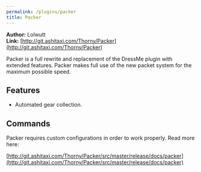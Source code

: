 ```yaml
---
permalink: /plugins/packer
title: Packer
---
```


**Author:** Lolwutt<br/>
**Link:** [http://git.ashitaxi.com/Thorny/Packer](http://git.ashitaxi.com/Thorny/Packer)

Packer is a full rewrite and replacement of the DressMe plugin with extended features. Packer makes full use of the new packet system for the maximum possible speed.

## Features

  * Automated gear collection.

## Commands

Packer requires custom configurations in order to work properly. Read more here:

[http://git.ashitaxi.com/Thorny/Packer/src/master/release/docs/packer](http://git.ashitaxi.com/Thorny/Packer/src/master/release/docs/packer)